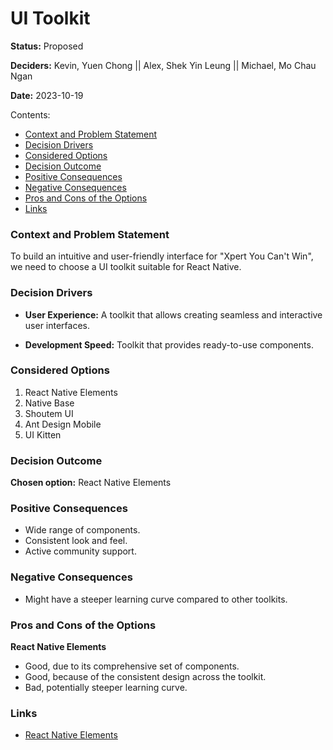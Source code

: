 # UI Toolkit

**Status:** Proposed

**Deciders:** Kevin, Yuen Chong || Alex, Shek Yin Leung || Michael, Mo Chau Ngan

**Date:** 2023-10-19

Contents:

- [Context and Problem Statement](#context-and-problem-statement)
- [Decision Drivers](#decision-drivers)
- [Considered Options](#considered-options)
- [Decision Outcome](#decision-outcome)
- [Positive Consequences](#positive-consequences)
- [Negative Consequences](#negative-consequences)
- [Pros and Cons of the Options](#pros-and-cons-of-the-options)
- [Links](#links)

### Context and Problem Statement

To build an intuitive and user-friendly interface for "Xpert You Can't Win", we need to choose a UI toolkit suitable for React Native.

### Decision Drivers

- **User Experience:** A toolkit that allows creating seamless and interactive user interfaces.
  
- **Development Speed:** Toolkit that provides ready-to-use components.

### Considered Options

1. React Native Elements
2. Native Base
3. Shoutem UI
4. Ant Design Mobile
5. UI Kitten

### Decision Outcome

**Chosen option:** React Native Elements

### Positive Consequences

- Wide range of components.
- Consistent look and feel.
- Active community support.

### Negative Consequences

- Might have a steeper learning curve compared to other toolkits.

### Pros and Cons of the Options

**React Native Elements**

- Good, due to its comprehensive set of components.
- Good, because of the consistent design across the toolkit.
- Bad, potentially steeper learning curve.

### Links

- [React Native Elements](https://reactnativeelements.com/)
